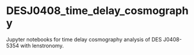 # DESJ0408_time_delay_cosmography
Jupyter notebooks for time delay cosmography analysis of DES J0408-5354 with lenstronomy.

